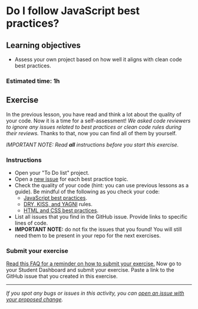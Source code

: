# Do I follow JavaScript best practices?

## Learning objectives
- Assess your own project based on how well it aligns with clean code best practices.

### Estimated time: 1h

## Exercise

In the previous lesson, you have read and think a lot about the quality of your code. Now it is a time for a self-assessment!
_We asked code reviewers to ignore any issues related to best practices or clean code rules during their reviews._
Thanks to that, now you can find all of them by yourself.

*IMPORTANT NOTE: Read **all** instructions before you start this exercise.*

### Instructions

- Open your "To Do list" project.
- Open a [new issue](https://docs.github.com/en/github/managing-your-work-on-github/creating-an-issue) for each best practice topic.
- Check the quality of your code (hint: you can use previous lessons as a guide). Be mindful of the following as you check your code:
    - [JavaScript best practices](https://github.com/microverseinc/curriculum-html-css/blob/main/articles/javascript_best_practices.md).
    - [DRY, KISS, and YAGNI](https://github.com/microverseinc/curriculum-transversal-skills/blob/main/clean-code/lesson_DRY_KISS_YAGNI.md) rules.
    - [HTML and CSS best practices](https://github.com/microverseinc/curriculum-html-css/blob/main/articles/html_css_best_practices.md).
 - List all issues that you find in the GitHub issue. Provide links to specific lines of code.
 - **IMPORTANT NOTE:** do not fix the issues that you found! You will still need them to be present in your repo for the next exercises.

### Submit your exercise
[Read this FAQ for a reminder on how to submit your exercise.](https://microverse.zendesk.com/hc/en-us/articles/360061344234)
Now go to your Student Dashboard and submit your exercise.
Paste a link to the GitHub issue that you created in this exercise.



------

_If you spot any bugs or issues in this activity, you can [open an issue with your proposed change](https://github.com/microverseinc/curriculum-transversal-skills/blob/main/git-github/articles/open_issue.md)._